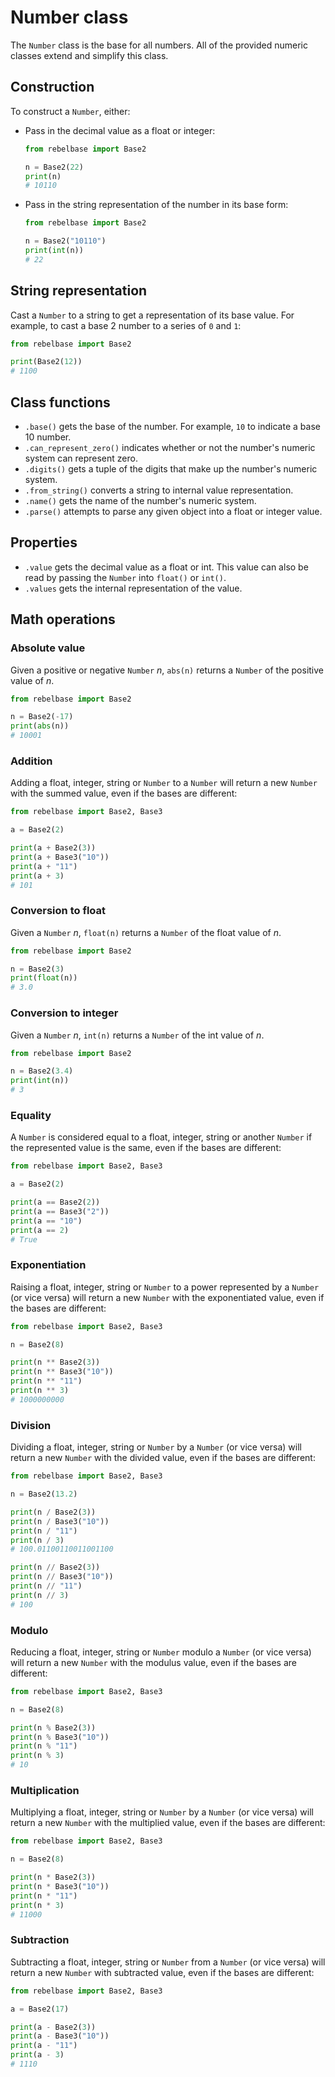 # Number class

The `Number` class is the base for all numbers. All of the provided numeric classes extend and simplify this class.

## Construction

To construct a `Number`, either:

- Pass in the decimal value as a float or integer:

    ```python
    from rebelbase import Base2

    n = Base2(22)
    print(n)
    # 10110
    ```

- Pass in the string representation of the number in its base form:

    ```python
    from rebelbase import Base2

    n = Base2("10110")
    print(int(n))
    # 22
    ```

## String representation

Cast a `Number` to a string to get a representation of its base value. For example, to cast a base 2 number to a series of `0` and `1`:

```python
from rebelbase import Base2

print(Base2(12))
# 1100
```

## Class functions

- `.base()` gets the base of the number. For example, `10` to indicate a base 10 number.
- `.can_represent_zero()` indicates whether or not the number's numeric system can represent zero.
- `.digits()` gets a tuple of the digits that make up the number's numeric system.
- `.from_string()` converts a string to internal value representation.
- `.name()` gets the name of the number's numeric system.
- `.parse()` attempts to parse any given object into a float or integer value.

## Properties

- `.value` gets the decimal value as a float or int. This value can also be read by passing the `Number` into `float()` or `int()`.
- `.values` gets the internal representation of the value.

## Math operations

### Absolute value

Given a positive or negative `Number` _n_, `abs(n)` returns a `Number` of the positive value of _n_.

```python
from rebelbase import Base2

n = Base2(-17)
print(abs(n))
# 10001
```

### Addition

Adding a float, integer, string or `Number` to a `Number` will return a new `Number` with the summed value, even if the bases are different:

```python
from rebelbase import Base2, Base3

a = Base2(2)

print(a + Base2(3))
print(a + Base3("10"))
print(a + "11")
print(a + 3)
# 101
```

### Conversion to float

Given a `Number` _n_, `float(n)` returns a `Number` of the float value of _n_.

```python
from rebelbase import Base2

n = Base2(3)
print(float(n))
# 3.0
```

### Conversion to integer

Given a `Number` _n_, `int(n)` returns a `Number` of the int value of _n_.

```python
from rebelbase import Base2

n = Base2(3.4)
print(int(n))
# 3
```

### Equality

A `Number` is considered equal to a float, integer, string or another `Number` if the represented value is the same, even if the bases are different:

```python
from rebelbase import Base2, Base3

a = Base2(2)

print(a == Base2(2))
print(a == Base3("2"))
print(a == "10")
print(a == 2)
# True
```

### Exponentiation

Raising a float, integer, string or `Number` to a power represented by a `Number` (or vice versa) will return a new `Number` with the exponentiated value, even if the bases are different:

```python
from rebelbase import Base2, Base3

n = Base2(8)

print(n ** Base2(3))
print(n ** Base3("10"))
print(n ** "11")
print(n ** 3)
# 1000000000
```

### Division

Dividing a float, integer, string or `Number` by a `Number` (or vice versa) will return a new `Number` with the divided value, even if the bases are different:

```python
from rebelbase import Base2, Base3

n = Base2(13.2)

print(n / Base2(3))
print(n / Base3("10"))
print(n / "11")
print(n / 3)
# 100.01100110011001100

print(n // Base2(3))
print(n // Base3("10"))
print(n // "11")
print(n // 3)
# 100
```

### Modulo

Reducing a float, integer, string or `Number` modulo a `Number` (or vice versa) will return a new `Number` with the modulus value, even if the bases are different:

```python
from rebelbase import Base2, Base3

n = Base2(8)

print(n % Base2(3))
print(n % Base3("10"))
print(n % "11")
print(n % 3)
# 10
```

### Multiplication

Multiplying a float, integer, string or `Number` by a `Number` (or vice versa) will return a new `Number` with the multiplied value, even if the bases are different:

```python
from rebelbase import Base2, Base3

n = Base2(8)

print(n * Base2(3))
print(n * Base3("10"))
print(n * "11")
print(n * 3)
# 11000
```

### Subtraction

Subtracting a float, integer, string or `Number` from a `Number` (or vice versa) will return a new `Number` with subtracted value, even if the bases are different:

```python
from rebelbase import Base2, Base3

a = Base2(17)

print(a - Base2(3))
print(a - Base3("10"))
print(a - "11")
print(a - 3)
# 1110
```
